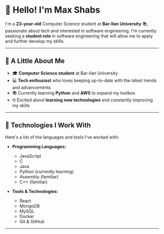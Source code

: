 # 👋 Hello! I'm Max Shabs

I'm a **23-year-old** Computer Science student at **Bar-Ilan University** 📚, passionate about tech and interested in software engineering. I'm currently seeking a **student role** in software engineering that will allow me to apply and further develop my skills.

---

## 🌱 A Little About Me
- 🎓 **Computer Science student** at Bar-Ilan University
- 💻 **Tech enthusiast** who loves keeping up-to-date with the latest trends and advancements
- 📚 Currently learning **Python** and **AWS** to expand my toolbox
- 🤓 Excited about **learning new technologies** and constantly improving my skills

---

## 💼 Technologies I Work With
Here's a list of the languages and tools I've worked with:

- **Programming Languages:** 
  - JavaScript
  - C
  - Java
  - Python (currently learning)
  - Assembly (familiar)
  - C++ (familiar)

- **Tools & Technologies:**
  - React
  - MongoDB
  - MySQL
  - Docker
  - Git & GitHub

---
